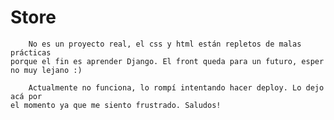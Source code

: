 # Store
        No es un proyecto real, el css y html están repletos de malas prácticas
    porque el fin es aprender Django. El front queda para un futuro, esper no muy lejano :)

        Actualmente no funciona, lo rompí intentando hacer deploy. Lo dejo acá por 
    el momento ya que me siento frustrado. Saludos!
